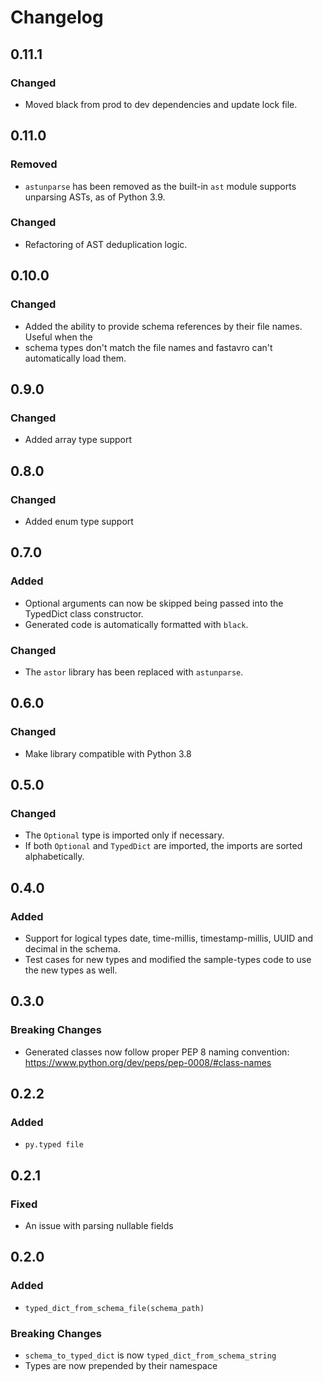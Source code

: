 # Changelog

## 0.11.1
### Changed
- Moved black from prod to dev dependencies and update lock file.

## 0.11.0
### Removed
- `astunparse` has been removed as the built-in `ast` module supports unparsing ASTs, as of Python 3.9.
### Changed
- Refactoring of AST deduplication logic.
  
## 0.10.0
### Changed
- Added the ability to provide schema references by their file names.  Useful when the
- schema types don't match the file names and fastavro can't automatically load them.
  
## 0.9.0
### Changed
- Added array type support

## 0.8.0
### Changed
- Added enum type support

## 0.7.0
### Added
- Optional arguments can now be skipped being passed into the TypedDict class constructor.
- Generated code is automatically formatted with `black`.

### Changed
- The `astor` library has been replaced with `astunparse`.

## 0.6.0
### Changed
- Make library compatible with Python 3.8

## 0.5.0
### Changed
- The `Optional` type is imported only if necessary.
- If both `Optional` and `TypedDict` are imported, the imports are sorted alphabetically.

## 0.4.0

### Added

- Support for logical types date, time-millis, timestamp-millis, UUID and decimal in the schema.
- Test cases for new types and modified the sample-types code to use the new types as well.

## 0.3.0

### Breaking Changes

- Generated classes now follow proper PEP 8 naming convention: https://www.python.org/dev/peps/pep-0008/#class-names
## 0.2.2

### Added

- `py.typed file`
## 0.2.1

### Fixed

- An issue with parsing nullable fields
## 0.2.0

### Added

- `typed_dict_from_schema_file(schema_path)`

### Breaking Changes

- `schema_to_typed_dict` is now `typed_dict_from_schema_string`
- Types are now prepended by their namespace
